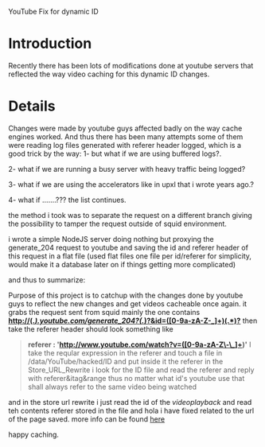 YouTube Fix for dynamic ID

# Introduction #

Recently there has been lots of modifications done at youtube servers that reflected the way video caching for this dynamic ID changes.



# Details #

Changes were made by youtube guys affected badly on the way cache engines worked. And thus there has been many attempts some of them were reading log files generated with referer header logged, which is a good trick by the way:
1- but what if we are using buffered logs?.

2- what if we are running a busy server with heavy traffic being logged?

3- what if we are using the accelerators like in upxl that i wrote years ago.?

4- what if .......??? the list continues.

the method i took was to separate the request on a different branch giving the possibility to tamper the request outside of squid environment.

i wrote a simple NodeJS server doing nothing but proxying the generate\_204 request to youtube and saving the id and referer header of this request in a flat file (used flat files one file per id/referer for simplicity, would make it a database later on if things getting more complicated)


and thus to summarize:

Purpose of this project is to catchup with the changes done by youtube guys to reflect the new changes and get videos cacheable once again.
it grabs the request sent from squid mainly the one contains <b><a href='http://(.*)\.youtube.com/generate_204\?(.*)?&id=([0-9a-zA-Z\-\_]+)(.*)?'>http://(.*)\.youtube.com/generate_204\?(.*)?&amp;id=([0-9a-zA-Z\-\_]+)(.*)?</a></b>
then take the referer header should look something like
> <b>referer : 	'<a href='http://www.youtube.com/watch?v=([0-9a-zA-Z\-\_]+'>http://www.youtube.com/watch?v=([0-9a-zA-Z\-\_]+</a>)'</b>
I take the reqular expression in the referer and touch a file in /data/YouTube/hacked/ID and put inside it the referer
in the Store\_URL\_Rewrite i look for the ID file and read the referer and reply with referer&itag&range
thus no matter what id's youtube use that shall always refer to the same video being watched

and in the store url rewrite i just read the id of the <i>videoplayback</i> and read teh contents referer stored in the file and hola i have fixed related to the url of the page saved.
more info can be found <a href='https://code.google.com/p/squid-cacheboy-helper-tools/downloads/list'>here</a>

happy caching.